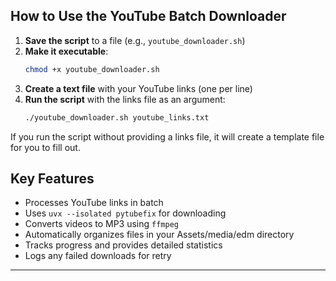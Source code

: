 ## How to Use the YouTube Batch Downloader

1. **Save the script** to a file (e.g., `youtube_downloader.sh`)
2. **Make it executable**:
   ```bash
   chmod +x youtube_downloader.sh
   ```
3. **Create a text file** with your YouTube links (one per line)
4. **Run the script** with the links file as an argument:
   ```bash
   ./youtube_downloader.sh youtube_links.txt
   ```

If you run the script without providing a links file, it will create a template file for you to fill out.

## Key Features

- Processes YouTube links in batch
- Uses `uvx --isolated pytubefix` for downloading
- Converts videos to MP3 using `ffmpeg`
- Automatically organizes files in your Assets/media/edm directory
- Tracks progress and provides detailed statistics
- Logs any failed downloads for retry

---
